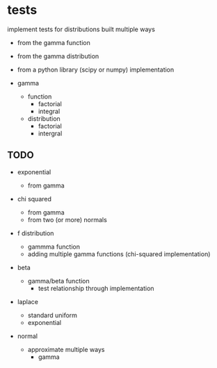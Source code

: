 # tests

implement tests for distributions built multiple ways
- from the gamma function
- from the gamma distribution
- from a python library (scipy or numpy) implementation



- gamma
    - function
        - factorial
        - integral
    - distribution  
        - factorial
        - intergral


## TODO

- exponential
    - from gamma
    
- chi squared 
    - from gamma
    - from two (or more) normals

- f distribution
    - gammma function
    - adding multiple gamma functions (chi-squared implementation)

- beta
    - gamma/beta function
        - test relationship through implementation

- laplace
    - standard uniform
    - exponential

- normal
    - approximate multiple ways
        - gamma
